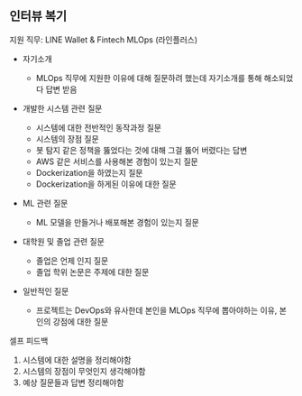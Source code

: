## 인터뷰 복기

지원 직무: LINE Wallet & Fintech MLOps (라인플러스)


- 자기소개
  - MLOps 직무에 지원한 이유에 대해 질문하려 했는데 자기소개를 통해 해소되었다 답변 받음
  
- 개발한 시스템 관련 질문
  - 시스템에 대한 전반적인 동작과정 질문
  - 시스템의 장점 질문
  - 봇 탐지 같은 정책을 뚫었다는 것에 대해 그걸 뚫어 버렸다는 답변
  - AWS 같은 서비스를 사용해본 경험이 있는지 질문
  - Dockerization을 하였는지 질문
  - Dockerization을 하게된 이유에 대한 질문

- ML 관련 질문
  - ML 모델을 만들거나 배포해본 경험이 있는지 질문 
 
- 대학원 및 졸업 관련 질문
  - 졸업은 언제 인지 질문
  - 졸업 학위 논문은 주제에 대한 질문 

- 일반적인 질문
  - 프로젝트는 DevOps와 유사한데 본인을 MLOps 직무에 뽑아야하는 이유, 본인의 강점에 대한 질문


셀프 피드백
1) 시스템에 대한 설명을 정리해야함
2) 시스템의 장점이 무엇인지 생각해야함
3) 예상 질문들과 답변 정리해야함
